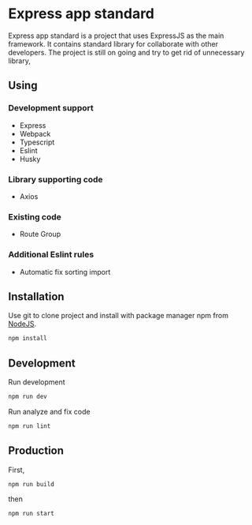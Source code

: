 # Express app standard

Express app standard is a project that uses ExpressJS as the main framework. It contains standard library for collaborate with other developers. The project is still on going and try to get rid of unnecessary library,

## Using

### Development support
- Express
- Webpack 
- Typescript
- Eslint
- Husky

### Library supporting code
- Axios

### Existing code
- Route Group

### Additional Eslint rules
- Automatic fix sorting import

## Installation

Use git to clone project and install with package manager npm from [NodeJS](https://nodejs.org/en).
```bash
npm install
```

## Development

Run development
```bash
npm run dev
```

Run analyze and fix code
```bash
npm run lint
```

## Production
First, 
```bash
npm run build
```
then
```bash
npm run start
```
